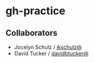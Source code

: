 # gh-practice

## Collaborators
- Jocelyn Schulz / [jkschulz@](https://github.com/jkschulz)
- David Tucker / [davidbtucker@](https://github.com/davidbtucker)

